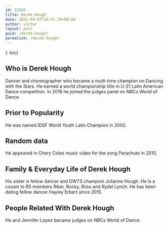 ```yaml
---
id: 15565
title: Derek Hough
date: 2021-04-07T16:51:39+00:00
author: victor
layout: post
guid: /derek-hough/
permalink: /derek-hough/
---
```



{: toc}


## Who is Derek Hough



Dancer and choreographer who became a multi-time champion on Dancing with the Stars. He earned a world championship title in U-21 Latin American Dance competition. In 2016 he joined the judges panel on NBCs World of Dance.

                
                
                
## Prior to Popularity



He was named IDSF World Youth Latin Champion in 2002. 

                
                
                
## Random data



He appeared in Chery Coles music video for the song Parachute in 2010. 

                
                
                
## Family & Everyday Life of Derek Hough



His sister is fellow dancer and DWTS champion Julianne Hough. He is a cousin to R5 members Riker, Rocky, Ross and Rydel Lynch. He has been dating fellow dancer Hayley Erbert since 2015.

                
                
                
## People Related With Derek Hough



He and Jennifer Lopez became judges on NBCs World of Dance.

                
              
            
          
          
          